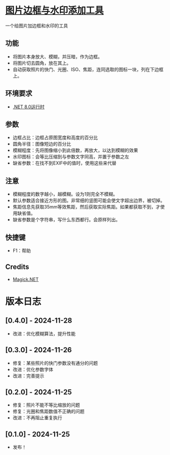 # [图片边框与水印添加工具](https://github.com/GarthTB/FrameMark)

一个给图片加边框和水印的工具

## 功能

- 将图片本身放大、模糊，并压暗，作为边框。
- 将图片切去圆角，放在其上。
- 自动获取照片的快门、光圈、ISO、焦距，连同选取的图标一块，列在下边框上。

## 环境要求

- [.NET 8.0运行时](https://dotnet.microsoft.com/zh-cn/download/dotnet/8.0)

## 参数

- 边框占比：边框占原图宽度和高度的百分比
- 圆角半径：图像短边的百分比
- 模糊程度：先将图像缩小到此倍数，再放大，以达到模糊的效果
- 水印图标：会等比压缩到与参数文字同高，并置于参数之左
- 缺省参数：在找不到EXIF中的值时，使用这些来代替

## 注意

- 模糊程度的数字越小，越模糊。设为1则完全不模糊。
- 默认参数适合接近方形的图。非常细的竖图可能会使文字超出边界，被切掉。
- 焦距信息先获取35mm等效焦距，然后获取实际焦距。如果都获取不到，才使用缺省值。
- 缺省参数是个字符串，写什么东西都行。会原样列出。

## 快捷键

- F1：帮助

## Credits

- [Magick.NET](https://github.com/dlemstra/Magick.NET)

# 版本日志

## [0.4.0] - 2024-11-28

- 改进：优化模糊算法，提升性能

## [0.3.0] - 2024-11-26

- 修复：某些照片的快门参数没有通分的问题
- 改进：优化参数字体
- 改进：完善提示

## [0.2.0] - 2024-11-25

- 修复：照片不能不等比缩放的问题
- 修复：光圈和焦距数值不正确的问题
- 改进：不再阻止重复执行

## [0.1.0] - 2024-11-25

- 发布！